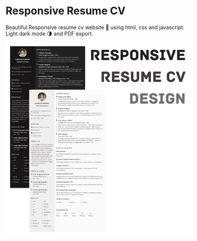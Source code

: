 # Responsive Resume CV
Beautiful Responsive resume cv website 📄 using html, css and javascript. Light dark mode 🌗 and PDF export.

![Resume cv](/preview.png)
